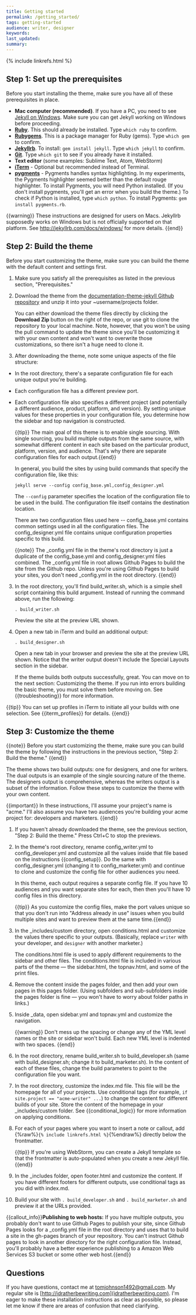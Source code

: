 ```yaml
---
title: Getting started
permalink: /getting_started/
tags: getting-started
audience: writer, designer
keywords: 
last_updated: 
summary: 
---
```

{% include linkrefs.html %} 


## Step 1: Set up the prerequisites

Before you start installing the theme, make sure you have all of these prerequisites in place.

* **Mac computer (recommended)**. If you have a PC, you need to see [Jekyll on Windows](http://jekyllrb.com/docs/windows/). Make sure you can get Jekyll working on Windows before proceeding.
* **[Ruby](https://www.ruby-lang.org/en/)**. This should already be installed. Type `which ruby` to confirm. 
* **[Rubygems](https://rubygems.org/pages/download)**. This is a package manager for Ruby (gems). Type `which gem` to confirm.
* **[Jekyllrb](http://jekyllrb.com/)**. To install: `gem install jekyll`. Type `which jekyll` to confirm.
* **[Git](http://git-scm.com/download/mac)**. Type `which git` to see if you already have it installed.
* **Text editor** (some examples: Sublime Text, Atom, WebStorm)
* **[iTerm](http://iterm.sourceforge.net/)** - Optional but recommended instead of Terminal. 
* **[pygments](http://pygments.org/download/)** - Pygments handles syntax highlighting. In my experiments, the Pygments highlighter seemed better than the default rouge highlighter. To install Pygments, you will need Python installed. (If you don't install pygments, you'll get an error when you build the theme.) To check if Python is installed, type `which python`. To install Pygments: `gem install pygments.rb`.

{{warning}} These instructions are designed for users on Macs. Jekyllrb supposedly works on Windows but is not officially supported on that platform. See <a href="Jekyll on Windows">http://jekyllrb.com/docs/windows/</a> for more details. {{end}}

## Step 2: Build the theme

Before you start customizing the theme, make sure you can build the theme with the default content and settings first.

1. Make sure you satisfy all the prerequisites as listed in the previous section, "Prerequisites."
2. Download the theme from the [documentation-theme-jekyll Github repository](https://github.com/tomjohnson1492/documentation-theme-jekyll) and unzip it into your ~username/projects folder. 
    
    You can either download the theme files directly by clicking the **Download Zip** button on the right of the repo, or use git to clone the repository to your local machine. Note, however, that you won't be using the pull command to update the theme since you'll be customizing it with your own content and won't want to overwrite those customizations, so there isn't a huge need to clone it.

2. After downloading the theme, note some unique aspects of the file structure: 
 * In the root directory, there's a separate configuration file for each unique output you're building.
 * Each configuration file has a different preview port. 
 * Each configuration file also specifies a different project (and potentially a different audience, product, platform, and version). By setting unique values for these properties in your configuration file, you determine how the sidebar and top navigation is constructed. 
 
    {{tip}} The main goal of this theme is to enable single sourcing. With single sourcing, you build multiple outputs from the same source, with somewhat different content in each site based on the particular product, platform, version, and audience. That's why there are separate configuration files for each output.{{end}}
    
    In general, you build the sites by using build commands that specify the configuration file, like this:

    ```
    jekyll serve --config config_base.yml,config_designer.yml
    ```

    The `--config` parameter specifies the location of the configuration file to be used in the build. The configuration file itself contains the destination location. 

    There are two configuration files used here -- config_base.yml contains common settings used in all the configuration files. The config_designer.yml file contains unique configuration properties specific to this build.

    {{note}} The _config.yml file in the theme's root directory is just a duplicate of the config_base.yml and config_designer.yml files combined. The _config.yml file in root allows Github Pages to build the site from the Github repo. Unless you're using Github Pages to build your sites, you don't need _config.yml in the root directory. {{end}}
    
3. In the root directory, you'll find build_writer.sh, which is a simple shell script containing this build argument. Instead of running the command above, run the following:

    ```
    . build_writer.sh
    ```
    
    Preview the site at the preview URL shown.
    
4. Open a new tab in iTerm and build an additional output:

    ```
    . build_designer.sh
    ```
    Open a new tab in your browser and preview the site at the preview URL shown. Notice that the writer output doesn't include the Special Layouts section in the sidebar.
    
    If the theme builds both outputs successfully, great. You can move on to the next section: Customizing the theme. If you run into errors building the basic theme, you must solve them before moving on. See {{troubleshooting}} for more information.
    
{{tip}} You can set up profiles in iTerm to initiate all your builds with one selection. See {{iterm_profiles}} for details. {{end}}

## Step 3: Customize the theme

{{note}} Before you start customizing the theme, make sure you can build the theme by following the instructions in the previous section, "Step 2: Build the theme." {{end}}

The theme shows two build outputs: one for designers, and one for writers. The dual outputs is an example of the single sourcing nature of the theme. The designers output is comprehensive, whereas the writers output is a subset of the information. Follow these steps to customize the theme with your own content.

{{important}} In these instructions, I'll assume your project's name is "acme." I'll also assume you have two audiences you're building your acme project for: developers and marketers. {{end}}

1. If you haven't already downloaded the theme, see the previous section, "Step 2: Build the theme." Press Ctrl+C to stop the previews.
2. In the theme's root directory, rename config_writer.yml to config_developer.yml and customize all the values inside that file based on the instructions {{config_setup}}. Do the same with config_designer.yml (changing it to config_marketer.yml) and continue to clone and customize the config file for other audiences you need.
    
    In this theme, each output requires a separate config file. If you have 10 audiences and you want separate sites for each, then then you'll have 10 config files in this directory. 
    
    {{tip}} As you customize the config files, make the port values unique so that you don't run into "Address already in use" issues when you build multiple sites and want to preview them at the same time.{{end}}
    
5. In the _includes/custom directory, open conditions.html and customize the values there specific to your outputs. (Basically, replace `writer` with your developer, and `designer` with another marketer.) 
    
    The conditions.html file is used to apply different requirements to the sidebar and other files. The conditions.html file is included in various parts of the theme &mdash; the sidebar.html, the topnav.html, and some of the print files.
    
6. Remove the content inside the pages folder, and then add your own pages in this pages folder. (Using subfolders and sub-subfolders inside the pages folder is fine &mdash; you won't have to worry about folder paths in links.)
7. Inside \_data, open sidebar.yml and topnav.yml and customize the navigation. 
    
    {{warning}} Don't mess up the spacing or change any of the YML level names or the site or sidebar won't build. Each new YML level is indented with two spaces. {{end}}
    
8. In the root directory, rename build_writer.sh to build_developer.sh (same with build_designer.sh; change it to build_marketer.sh). In the content of each of these files, change the build parameters to point to the configuration file you want. 
9. In the root directory, customize the index.md file. This file will be the homepage for all of your projects. Use conditional tags (for example, `if site.project == "acme-writer" ...`) to change the content for different builds of your site. Store the content of the homepage in your _includes/custom folder. See {{conditional_logic}} for more information on applying conditions.
10. For each of your pages where you want to insert a note or callout, add {%raw%}`{% include linkrefs.html %}`{%endraw%}  directly below the frontmatter.
    
    {{tip}} If you're using WebStorm, you can create a Jekyll template so that the frontmatter is auto-populated when you create a new Jekyll file. {{end}}
    
12. In the _includes folder, open footer.html and customize the content. If you have different footers for different outputs, use conditional tags as you did with index.md.
11. Build your site with `. build_developer.sh` and `. build_marketer.sh` and preview it at the URLs provided.

{{callout_info}}<b>Publishing to web hosts:</b> If you have multiple outputs, you probably don't want to use Github Pages to publish your site, since Github Pages looks for a _config.yml file in the root directory and uses that to build a site in the gh-pages branch of your repository. You can't instruct Github pages to look in another directory for the right configuration file. Instead, you'll probably have a better experience publishing to a Amazon Web Services S3 bucket or some other web host.{{end}}

## Questions

If you have questions, contact me at tomjohnson1492@gmail.com. My regular site is [http://idratherbewriting.com](idratherbewriting.com). I'm eager to make these installation instructions as clear as possible, so please let me know if there are areas of confusion that need clarifying.




